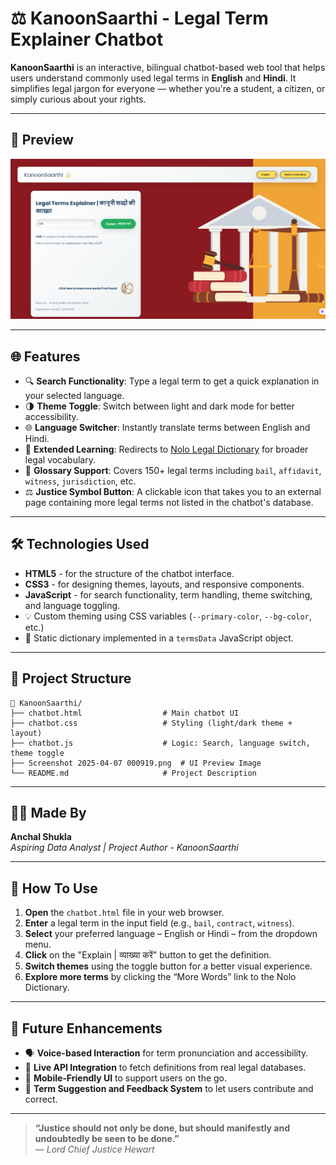 # ⚖️ KanoonSaarthi - Legal Term Explainer Chatbot

**KanoonSaarthi** is an interactive, bilingual chatbot-based web tool that helps users understand commonly used legal terms in **English** and **Hindi**. It simplifies legal jargon for everyone — whether you're a student, a citizen, or simply curious about your rights.

---

## 📸 Preview

![Chatbot Preview](image/Screenshot%202025-04-07%20000919.png)

---

## 🌐 Features

- 🔍 **Search Functionality**: Type a legal term to get a quick explanation in your selected language.
- 🌗 **Theme Toggle**: Switch between light and dark mode for better accessibility.
- 🌐 **Language Switcher**: Instantly translate terms between English and Hindi.
- 📖 **Extended Learning**: Redirects to [Nolo Legal Dictionary](https://dictionary.nolo.com/) for broader legal vocabulary.
- 🧠 **Glossary Support**: Covers 150+ legal terms including `bail`, `affidavit`, `witness`, `jurisdiction`, etc.
- ⚖️ **Justice Symbol Button**: A clickable icon that takes you to an external page containing more legal terms not listed in the chatbot's database.

---

## 🛠️ Technologies Used

- **HTML5** - for the structure of the chatbot interface.
- **CSS3** - for designing themes, layouts, and responsive components.
- **JavaScript** - for search functionality, term handling, theme switching, and language toggling.
- 💡 Custom theming using CSS variables (`--primary-color`, `--bg-color`, etc.)
- 🧠 Static dictionary implemented in a `termsData` JavaScript object.

---

## 📁 Project Structure

```plaintext
📁 KanoonSaarthi/
├── chatbot.html                  # Main chatbot UI
├── chatbot.css                   # Styling (light/dark theme + layout)
├── chatbot.js                    # Logic: Search, language switch, theme toggle
├── Screenshot 2025-04-07 000919.png  # UI Preview Image
└── README.md                     # Project Description
```
---

## 👩‍💻 Made By

**Anchal Shukla**  
*Aspiring Data Analyst | Project Author - KanoonSaarthi*

---

## 🎯 How To Use

1. **Open** the `chatbot.html` file in your web browser.  
2. **Enter** a legal term in the input field (e.g., `bail`, `contract`, `witness`).  
3. **Select** your preferred language – English or Hindi – from the dropdown menu.  
4. **Click** on the "Explain | व्याख्या करें" button to get the definition.  
5. **Switch themes** using the toggle button for a better visual experience.  
6. **Explore more terms** by clicking the “More Words” link to the Nolo Dictionary.  

---

## 🚀 Future Enhancements

- 🗣️ **Voice-based Interaction** for term pronunciation and accessibility.  
- 🔌 **Live API Integration** to fetch definitions from real legal databases.  
- 📲 **Mobile-Friendly UI** to support users on the go.  
- 📝 **Term Suggestion and Feedback System** to let users contribute and correct.  

---

> **“Justice should not only be done, but should manifestly and undoubtedly be seen to be done.”**  
> — *Lord Chief Justice Hewart*
